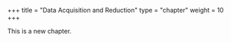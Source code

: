+++
title = "Data Acquisition and Reduction"
type = "chapter"
weight = 10
+++

This is a new chapter.